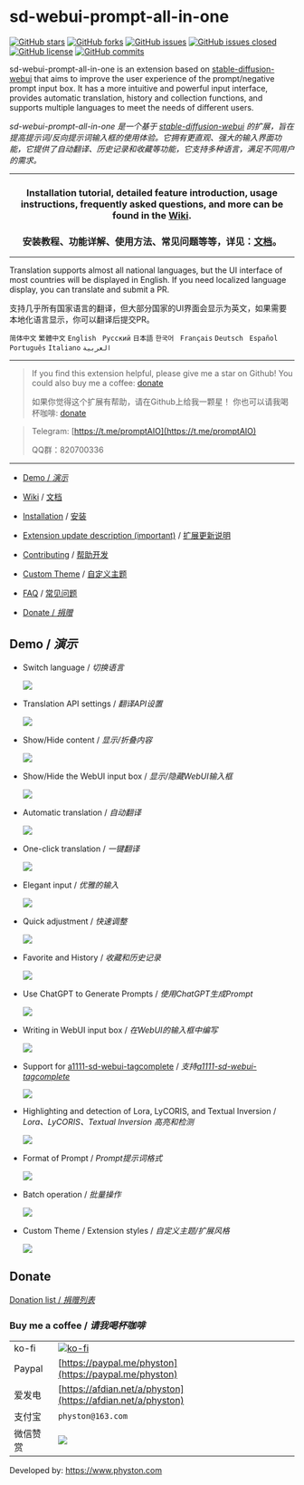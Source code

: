 # sd-webui-prompt-all-in-one

[![GitHub stars](https://img.shields.io/github/stars/Physton/sd-webui-prompt-all-in-one?style=plastic)](https://github.com/Physton/sd-webui-prompt-all-in-one/stargazers)
[![GitHub forks](https://img.shields.io/github/forks/Physton/sd-webui-prompt-all-in-one?style=plastic)](https://github.com/Physton/sd-webui-prompt-all-in-one/network/members)
[![GitHub issues](https://img.shields.io/github/issues/Physton/sd-webui-prompt-all-in-one?style=plastic)](https://github.com/Physton/sd-webui-prompt-all-in-one/issues)
[![GitHub issues closed](https://img.shields.io/github/issues-closed/Physton/sd-webui-prompt-all-in-one?style=plastic)](https://github.com/Physton/sd-webui-prompt-all-in-one/issues?q=is%3Aissue+is%3Aclosed)
[![GitHub license](https://img.shields.io/github/license/Physton/sd-webui-prompt-all-in-one?style=plastic)](https://github.com/Physton/sd-webui-prompt-all-in-one/blob/master/LICENSE.md)
[![GitHub commits](https://img.shields.io/github/last-commit/Physton/sd-webui-prompt-all-in-one?style=plastic)](https://github.com/Physton/sd-webui-prompt-all-in-one/commits/main)

sd-webui-prompt-all-in-one is an extension based on [stable-diffusion-webui](https://github.com/AUTOMATIC1111/stable-diffusion-webui) that aims to improve the user experience of the prompt/negative prompt input box. It has a more intuitive and powerful input interface, provides automatic translation, history and collection functions, and supports multiple languages to meet the needs of different users.

*sd-webui-prompt-all-in-one 是一个基于 [stable-diffusion-webui](https://github.com/AUTOMATIC1111/stable-diffusion-webui) 的扩展，旨在提高提示词/反向提示词输入框的使用体验。它拥有更直观、强大的输入界面功能，它提供了自动翻译、历史记录和收藏等功能，它支持多种语言，满足不同用户的需求。*

---

<div align="center">

### Installation tutorial, detailed feature introduction, usage instructions, frequently asked questions, and more can be found in the [Wiki](https://github.com/Physton/sd-webui-prompt-all-in-one/wiki).

### 安装教程、功能详解、使用方法、常见问题等等，详见：[文档](https://github.com/Physton/sd-webui-prompt-all-in-one/wiki/00.首页)。

</div>

---

Translation supports almost all national languages, but the UI interface of most countries will be displayed in English. If you need localized language display, you can translate and submit a PR.

支持几乎所有国家语言的翻译，但大部分国家的UI界面会显示为英文，如果需要本地化语言显示，你可以翻译后提交PR。

`简体中文` `繁體中文` `English` ` Русский` `日本語` `한국어` ` Français` `Deutsch` ` Español` `Português` `Italiano` `العربية`


----

> If you find this extension helpful, please give me a star on Github!
> You could also buy me a coffee: [donate](#donate)
> 
> 如果你觉得这个扩展有帮助，请在Github上给我一颗星！
> 你也可以请我喝杯咖啡: [donate](#donate)

> Telegram: [https://t.me/promptAIO](https://t.me/promptAIO)
> 
> QQ群：820700336

----

- [Demo / *演示*](#demo--演示)

- [Wiki](https://github.com/Physton/sd-webui-prompt-all-in-one/wiki) / [文档](https://github.com/Physton/sd-webui-prompt-all-in-one/wiki/00.首页)

- [Installation](https://github.com/Physton/sd-webui-prompt-all-in-one/wiki/01.Installation) / [安装](https://github.com/Physton/sd-webui-prompt-all-in-one/wiki/01.安装)

- [Extension update description (important)](https://github.com/Physton/sd-webui-prompt-all-in-one/wiki/31.ExtensionUpdateDescription) / [扩展更新说明](https://github.com/Physton/sd-webui-prompt-all-in-one/wiki/31.扩展更新说明)

- [Contributing](https://github.com/Physton/sd-webui-prompt-all-in-one/wiki/32.Contributing) / [帮助开发](https://github.com/Physton/sd-webui-prompt-all-in-one/wiki/32.帮助开发)

- [Custom Theme](https://github.com/Physton/sd-webui-prompt-all-in-one/wiki/32.Contributing#custom-theme) / [自定义主题](https://github.com/Physton/sd-webui-prompt-all-in-one/wiki/32.帮助开发#自定义主题)

- [FAQ](https://github.com/Physton/sd-webui-prompt-all-in-one/wiki/40.FAQ) / [常见问题](https://github.com/Physton/sd-webui-prompt-all-in-one/wiki/40.常见问题)

- [Donate / *捐赠*](#Donate)

## Demo / *演示*

- Switch language / *切换语言*

  ![](https://s1.imagehub.cc/images/2023/06/06/demo.switch_language.gif)


- Translation API settings / *翻译API设置*

  ![](https://s1.imagehub.cc/images/2023/06/06/demo.translate_setting.gif)

- Show/Hide content / *显示/折叠内容*

  ![](https://s1.imagehub.cc/images/2023/06/06/demo.fold.gif)

- Show/Hide the WebUI input box / *显示/隐藏WebUI输入框*

  ![](https://s1.imagehub.cc/images/2023/06/06/demo.show_input.gif)

- Automatic translation / *自动翻译*

  ![](https://s1.imagehub.cc/images/2023/06/06/demo.auto_translate.gif)

- One-click translation / *一键翻译*

  ![](https://s1.imagehub.cc/images/2023/06/06/demo.translate.gif)

- Elegant input / *优雅的输入*

  ![](https://s1.imagehub.cc/images/2023/06/06/demo.elegant_input.gif)

- Quick adjustment / *快速调整*

  ![](https://s1.imagehub.cc/images/2023/06/06/demo.quick_adjust.gif)

- Favorite and History / *收藏和历史记录*

  ![](https://s1.imagehub.cc/images/2023/06/06/demo.history_favorite.gif)

- Use ChatGPT to Generate Prompts / *使用ChatGPT生成Prompt*

  ![](https://s1.imagehub.cc/images/2023/06/06/demo.chatgpt.gif)

- Writing in WebUI input box / *在WebUI的输入框中编写*

  ![](https://s1.imagehub.cc/images/2023/06/06/demo.writing_webui.gif)

- Support for [a1111-sd-webui-tagcomplete](https://github.com/DominikDoom/a1111-sd-webui-tagcomplete) / *支持[a1111-sd-webui-tagcomplete](https://github.com/DominikDoom/a1111-sd-webui-tagcomplete)*

  ![](https://s1.imagehub.cc/images/2023/06/06/demo.tagcomplete.gif)

- Highlighting and detection of Lora, LyCORIS, and Textual Inversion / *Lora、LyCORIS、Textual Inversion 高亮和检测*

  ![](https://s1.imagehub.cc/images/2023/06/06/demo.keyword_detection.gif)

- Format of Prompt / *Prompt提示词格式*

  ![](https://s1.imagehub.cc/images/2023/06/06/demo.prompt_format.gif)

- Batch operation / *批量操作*

  ![](https://s1.imagehub.cc/images/2023/06/06/demo.batch_operation.gif)

- Custom Theme / Extension styles / *自定义主题/扩展风格*

  ![](https://s1.imagehub.cc/images/2023/06/06/demo.custom_theme.gif)


## Donate

[Donation list / *捐赠列表*](https://github.com/Physton/sd-webui-prompt-all-in-one/wiki/50.Donate#donation-list--捐赠列表)

### Buy me a coffee / *请我喝杯咖啡*

|        |                                                                                  |
|--------|----------------------------------------------------------------------------------|
| ko-fi  | [![ko-fi](https://ko-fi.com/img/githubbutton_sm.svg)](https://ko-fi.com/physton) |
| Paypal | [https://paypal.me/physton](https://paypal.me/physton)                           |
| 爱发电    | [https://afdian.net/a/physton](https://afdian.net/a/physton)                     |
| 支付宝    | `physton@163.com`                                                                |
| 微信赞赏   | ![](https://s1.imagehub.cc/images/2023/06/06/donate-wechat.jpeg)                 |

Developed by: https://www.physton.com
